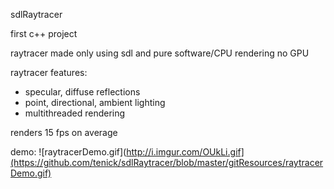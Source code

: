 sdlRaytracer

first c++ project

raytracer made only using sdl and pure software/CPU rendering no GPU

raytracer features:
- specular, diffuse reflections
- point, directional, ambient lighting
- multithreaded rendering

renders 15 fps on average

demo:
![raytracerDemo.gif](http://i.imgur.com/OUkLi.gif](https://github.com/tenick/sdlRaytracer/blob/master/gitResources/raytracerDemo.gif)

